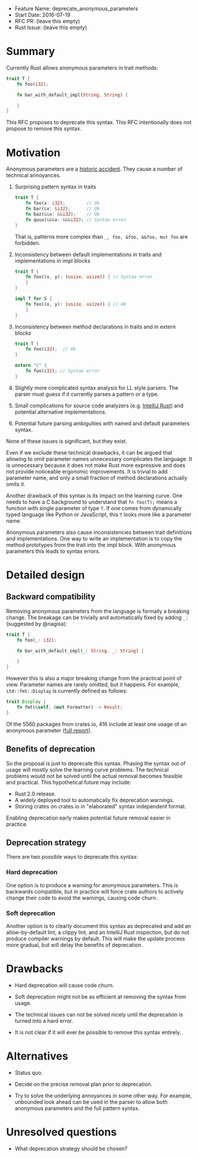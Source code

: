 - Feature Name: deprecate_anonymous_parameters
- Start Date: 2016-07-19
- RFC PR: (leave this empty)
- Rust Issue: (leave this empty)

# Summary
[summary]: #summary

Currently Rust allows anonymous parameters in trait methods:

```Rust
trait T {
    fn foo(i32);

    fn bar_with_default_impl(String, String) {

    }
}
```

This RFC proposes to deprecate this syntax. This RFC intentionally does not
propose to remove this syntax.

# Motivation
[motivation]: #motivation

Anonymous parameters are a [historic accident]. They cause a number of technical
annoyances.

1. Surprising pattern syntax in traits

    ```Rust
    trait T {
        fn foo(x: i32);        // Ok
        fn bar(&x: &i32);      // Ok
        fn baz(&&x: &&i32);    // Ok
        fn quux(&&&x: &&&i32); // Syntax error
    }
    ```

    That is, patterns more complex than `_, foo, &foo, &&foo, mut foo` are
    forbidden.

2. Inconsistency between default implementations in traits and implementations
   in impl blocks

    ```Rust
    trait T {
        fn foo((x, y): (usize, usize)) { // Syntax error
        }
    }

    impl T for S {
        fn foo((x, y): (usize, usize)) { // Ok
        }
    }
    ```

3. Inconsistency between method declarations in traits and in extern blocks

    ```Rust
    trait T {
        fn foo(i32);  // Ok
    }

    extern "C" {
        fn foo(i32); // Syntax error
    }
    ```

4. Slightly more complicated syntax analysis for LL style parsers. The parser
   must guess if it currently parses a pattern or a type.

5. Small complications for source code analyzers (e.g. [IntelliJ Rust]) and
   potential alternative implementations.

6. Potential future parsing ambiguities with named and default parameters
   syntax.


None of these issues is significant, but they exist.


Even if we exclude these technical drawbacks, it can be argued that allowing to
omit parameter names unnecessary complicates the language. It is unnecessary
because it does not make Rust more expressive and does not provide noticeable
ergonomic improvements. It is trivial to add parameter name, and only a small
fraction of method declarations actually omits it.

Another drawback of this syntax is its impact on the learning curve. One needs
to have a C background to understand that `fn foo(T);` means a function with
single parameter of type `T`. If one comes from dynamically typed language like
Python or JavaScript, this `T` looks more like a parameter name.

Anonymous parameters also cause inconsistencies between trait definitions and
implementations. One way to write an implementation is to copy the method
prototypes from the trait into the impl block. With anonymous parameters this
leads to syntax errors.


[historic accident]: https://github.com/rust-lang/rust/pull/29406#issuecomment-151859611
[IntelliJ Rust]: https://github.com/intellij-rust/intellij-rust/commit/1bb65c47341a04aecef5fa6817e8b2b56bfc9abb#diff-66f3ba596f0ecf74a2942b3223789ab5R41


# Detailed design
[design]: #detailed-design


## Backward compatibility

Removing anonymous parameters from the language is formally a breaking change.
The breakage can be trivially and automatically fixed by adding `_:` (suggested by @nagisa):

```Rust
trait T {
    fn foo(_: i32);

    fn bar_with_default_impl(_: String, _: String) {

    }
}
```

However this is also a major breaking change from the practical point of view.
Parameter names are rarely omitted, but it happens. For example,
`std::fmt::Display` is currently defined as follows:

```Rust
trait Display {
    fn fmt(&self, &mut Formatter) -> Result;
}
```

Of the 5560 packages from crates.io, 416 include at least one usage of
an anonymous parameter ([full report]).

[full report]: https://github.com/rust-lang/rfcs/pull/1685#issuecomment-238954434


## Benefits of deprecation

So the proposal is just to deprecate this syntax. Phasing the syntax out of
usage will mostly solve the learning curve problems. The technical problems
would not be solved until the actual removal becomes feasible and
practical. This hypothetical future may include:

* Rust 2.0 release.
* A widely deployed tool to automatically fix deprecation warnings.
* Storing crates on crates.io in "elaborated" syntax independent format.

Enabling deprecation early makes potential future removal easier in practice.


## Deprecation strategy

There are two possible ways to deprecate this syntax:

### Hard deprecation

One option is to produce a warning for anonymous parameters. This is backwards
compatible, but in practice will force crate authors to actively change their
code to avoid the warnings, causing code churn.

### Soft deprecation

Another option is to clearly document this syntax as deprecated and add an
allow-by-default lint, a clippy lint, and an IntelliJ Rust inspection, but do
not produce compiler warnings by default. This will make the update process more
gradual, but will delay the benefits of deprecation.


# Drawbacks
[drawbacks]: #drawbacks

* Hard deprecation will cause code churn.

* Soft deprecation might not be as efficient at removing the syntax from usage.

* The technical issues can not be solved nicely until the deprecation is turned
  into a hard error.

* It is not clear if it will ever be possible to remove this syntax entirely.


# Alternatives
[alternatives]: #alternatives

* Status quo.

* Decide on the precise removal plan prior to deprecation.

* Try to solve the underlying annoyances in some other way. For example,
  unbounded look ahead can be used in the parser to allow both anonymous
  parameters and the full pattern syntax.


# Unresolved questions
[unresolved]: #unresolved-questions

* What deprecation strategy should be chosen?
